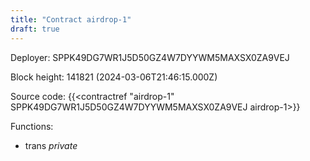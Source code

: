 ```yaml
---
title: "Contract airdrop-1"
draft: true
---
```

Deployer: SPPK49DG7WR1J5D50GZ4W7DYYWM5MAXSX0ZA9VEJ


 



Block height: 141821 (2024-03-06T21:46:15.000Z)

Source code: {{<contractref "airdrop-1" SPPK49DG7WR1J5D50GZ4W7DYYWM5MAXSX0ZA9VEJ airdrop-1>}}

Functions:

* trans _private_
